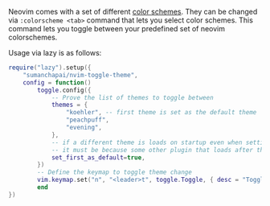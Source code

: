 Neovim comes with a set of different [color schemes](https://neovim.io/doc/user/usr_06.html).
They can be changed via `:colorscheme <tab>` command that lets you select color schemes. This command
lets you toggle between your predefined set of neovim colorschemes.

Usage via lazy is as follows:

```lua
require("lazy").setup({
    "sumanchapai/nvim-toggle-theme",
    config = function()
        toggle.config({
            -- Prove the list of themes to toggle between
            themes = {
                "koehler", -- first theme is set as the default theme
                "peachpuff",
                "evening",
            },
            -- if a different theme is loads on startup even when setting this to true,
            -- it must be because some other plugin that loads after this defines that theme
            set_first_as_default=true,
        })
        -- Define the keymap to toggle theme change
        vim.keymap.set("n", "<leader>t", toggle.Toggle, { desc = "Toggle theme" })
        end
})
```
